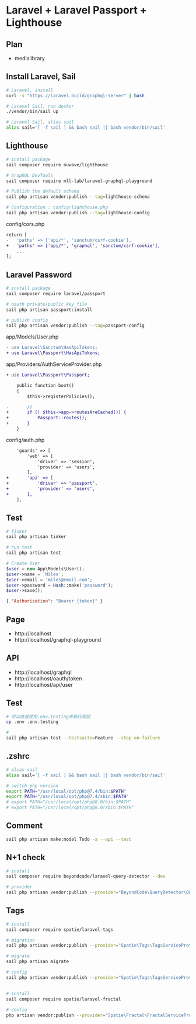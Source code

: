 # Laravel + Laravel Passport + Lighthouse

## Plan

-   medialibrary

## Install Laravel, Sail

```sh
# Laravel, install
curl -s "https://laravel.build/graphql-server" | bash

# Laravel Sail, run docker
./vendor/bin/sail up

# Laravel Sail, alias sail
alias sail='[ -f sail ] && bash sail || bash vendor/bin/sail'
```

## Lighthouse

```sh
# install package
sail composer require nuwave/lighthouse

# GraphQL DevTools
sail composer require mll-lab/laravel-graphql-playground

# Publish the default schema
sail php artisan vendor:publish --tag=lighthouse-schema

# Configuration : config/lighthouse.php
sail php artisan vendor:publish --tag=lighthouse-config
```

config/cors.php

```diff
return [
-   'paths' => ['api/*', 'sanctum/csrf-cookie'],
+   'paths' => ['api/*', 'graphql', 'sanctum/csrf-cookie'],
    ...
];
```

## Laravel Password

```sh
# install package
sail composer require laravel/passport

# oauth private/public key file
sail php artisan passport:install

# publish config
sail php artisan vendor:publish --tag=passport-config
```

app/Models/User.php

```diff
- use Laravel\Sanctum\HasApiTokens;
+ use Laravel\Passport\HasApiTokens;
```

app/Providers/AuthServiceProvider.php

```diff
+ use Laravel\Passport\Passport;

    public function boot()
    {
        $this->registerPolicies();

-       //
+       if (! $this->app->routesAreCached()) {
+           Passport::routes();
+       }
    }
```

config/auth.php

```diff
    'guards' => [
        'web' => [
            'driver' => 'session',
            'provider' => 'users',
        ],
+       'api' => [
+           'driver' => 'passport',
+           'provider' => 'users',
+       ],
    ],
```

## Test

```sh
# Tinker
sail php artisan tinker

# run test
sail php artisan test
```

```php
# Create User
$user = new App\Models\User();
$user->name = 'Miles';
$user->email = 'miles@email.com';
$user->password = Hash::make('password');
$user->save();
```

```json
{ "Authorization": "Bearer {token}" }
```

## Page

-   http://localhost
-   http://localhost/graphql-playground

## API

-   http://localhost/graphql
-   http://localhost/oauth/token
-   http://localhost/api/user

## Test

```sh
# 可以直接使用.env.testing來執行測試
cp .env .env.testing

#
sail php artisan test --testsuite=Feature --stop-on-failure
```

## .zshrc

```sh
# alias sail
alias sail='[ -f sail ] && bash sail || bash vendor/bin/sail'

# switch php version
export PATH="/usr/local/opt/php@7.4/bin:$PATH"
export PATH="/usr/local/opt/php@7.4/sbin:$PATH"
# export PATH="/usr/local/opt/php@8.0/bin:$PATH"
# export PATH="/usr/local/opt/php@8.0/sbin:$PATH"
```

## Comment

```sh
sail php artisan make:model Todo -a --api --test
```

## N+1 check

```sh
# install
sail composer require beyondcode/laravel-query-detector --dev

# provider
sail php artisan vendor:publish --provider="BeyondCode\QueryDetector\QueryDetectorServiceProvider"
```

## Tags

```sh
# install
sail composer require spatie/laravel-tags

# migration
sail php artisan vendor:publish --provider="Spatie\Tags\TagsServiceProvider" --tag="tags-migrations"

# migrate
sail php artisan migrate

# config
sail php artisan vendor:publish --provider="Spatie\Tags\TagsServiceProvider" --tag="tags-config"
```

## 
```sh
# install
sail composer require spatie/laravel-fractal

# config
php artisan vendor:publish --provider="Spatie\Fractal\FractalServiceProvider"
```
